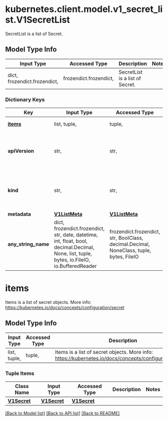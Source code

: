 # kubernetes.client.model.v1_secret_list.V1SecretList

SecretList is a list of Secret.

## Model Type Info
Input Type | Accessed Type | Description | Notes
------------ | ------------- | ------------- | -------------
dict, frozendict.frozendict,  | frozendict.frozendict,  | SecretList is a list of Secret. | 

### Dictionary Keys
Key | Input Type | Accessed Type | Description | Notes
------------ | ------------- | ------------- | ------------- | -------------
**[items](#items)** | list, tuple,  | tuple,  | Items is a list of secret objects. More info: https://kubernetes.io/docs/concepts/configuration/secret | 
**apiVersion** | str,  | str,  | APIVersion defines the versioned schema of this representation of an object. Servers should convert recognized schemas to the latest internal value, and may reject unrecognized values. More info: https://git.k8s.io/community/contributors/devel/sig-architecture/api-conventions.md#resources | [optional] 
**kind** | str,  | str,  | Kind is a string value representing the REST resource this object represents. Servers may infer this from the endpoint the kubernetes.client submits requests to. Cannot be updated. In CamelCase. More info: https://git.k8s.io/community/contributors/devel/sig-architecture/api-conventions.md#types-kinds | [optional] 
**metadata** | [**V1ListMeta**](V1ListMeta.md) | [**V1ListMeta**](V1ListMeta.md) |  | [optional] 
**any_string_name** | dict, frozendict.frozendict, str, date, datetime, int, float, bool, decimal.Decimal, None, list, tuple, bytes, io.FileIO, io.BufferedReader | frozendict.frozendict, str, BoolClass, decimal.Decimal, NoneClass, tuple, bytes, FileIO | any string name can be used but the value must be the correct type | [optional]

# items

Items is a list of secret objects. More info: https://kubernetes.io/docs/concepts/configuration/secret

## Model Type Info
Input Type | Accessed Type | Description | Notes
------------ | ------------- | ------------- | -------------
list, tuple,  | tuple,  | Items is a list of secret objects. More info: https://kubernetes.io/docs/concepts/configuration/secret | 

### Tuple Items
Class Name | Input Type | Accessed Type | Description | Notes
------------- | ------------- | ------------- | ------------- | -------------
[**V1Secret**](V1Secret.md) | [**V1Secret**](V1Secret.md) | [**V1Secret**](V1Secret.md) |  | 

[[Back to Model list]](../../README.md#documentation-for-models) [[Back to API list]](../../README.md#documentation-for-api-endpoints) [[Back to README]](../../README.md)

